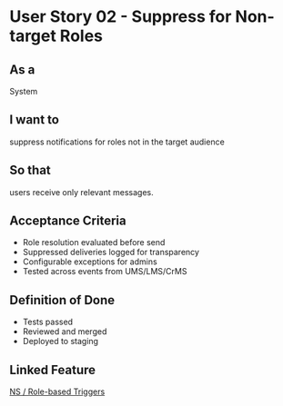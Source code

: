 # User Story 02 - Suppress for Non-target Roles

## As a
System

## I want to
suppress notifications for roles not in the target audience

## So that
users receive only relevant messages.

## Acceptance Criteria
- Role resolution evaluated before send
- Suppressed deliveries logged for transparency
- Configurable exceptions for admins
- Tested across events from UMS/LMS/CrMS

## Definition of Done
- Tests passed
- Reviewed and merged
- Deployed to staging

## Linked Feature
[NS / Role-based Triggers](../feature-spec.md)


